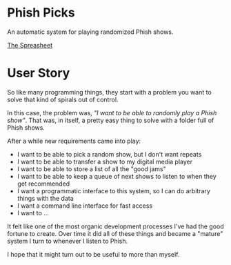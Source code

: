 # Phish Picks

An automatic system for playing randomized Phish shows.


[The Spreasheet](https://docs.google.com/spreadsheets/u/0/d/1yAXu83gJBz08cW5OXoqNuN1IbvDXD2vCrDKj4zn1qmU/htmlview?pli=1#)

# User Story

So like many programming things, they start with a problem you want to solve that kind of spirals out of control.

In this case, the problem was, _"I want to be able to randomly play a Phish show"_. That was, in itself, a pretty easy thing to solve with a folder full of Phish shows. 

After a while new requirements came into play:

- I want to be able to pick a random show, but I don't want repeats
- I want to be able to transfer a show to my digital media player
- I want to be able to store a list of all the "good jams"
- I want to be able to keep a queue of next shows to listen to when they get recommended
- I want a programmatic interface to this system, so I can do arbitrary things with the data
- I want a command line interface for fast access
- I want to ...

It felt like one of the most organic development processes I've had the good fortune to create. Over time it did all of these things and became a "mature" system I turn to whenever I listen to Phish.

I hope that it might turn out to be useful to more than myself. 